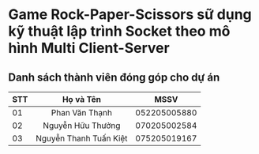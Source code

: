 # Game Rock-Paper-Scissors sữ dụng kỹ thuật lập trình Socket theo mô hình Multi Client-Server
## Danh sách thành viên đóng góp cho dự án
| STT | Họ và Tên | MSSV |
|--|--|--|
| 01 | <div align="center">Phan Văn Thạnh</div> | <div align="center">052205005880</div> |
| 02 | <div align="center">Nguyễn Hữu Thưởng</div> | <div align="center">070205002584</div> |
| 03 | <div align="center">Nguyễn Thanh Tuấn Kiệt</div> | <div align="center">075205019167</div> |


